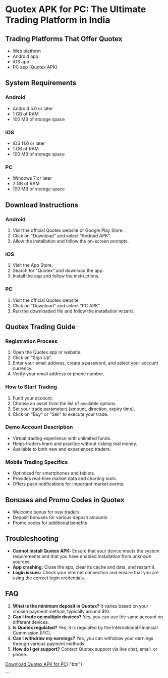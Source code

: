 # Quotex APK for PC: The Ultimate Trading Platform in India

## Trading Platforms That Offer Quotex

-   Web platform
-   Android app
-   iOS app
-   PC app (Quotex APK)

## System Requirements

### Android

-   Android 5.0 or later
-   1 GB of RAM
-   100 MB of storage space

### iOS

-   iOS 11.0 or later
-   1 GB of RAM
-   100 MB of storage space

### PC

-   Windows 7 or later
-   2 GB of RAM
-   100 MB of storage space

## Download Instructions

### Android

1.  Visit the official Quotex website or Google Play Store.
2.  Click on "Download" and select "Android APK".
3.  Allow the installation and follow the on-screen prompts.

### iOS

1.  Visit the App Store.
2.  Search for "Quotex" and download the app.
3.  Install the app and follow the instructions.

### PC

1.  Visit the official Quotex website.
2.  Click on "Download" and select "PC APK".
3.  Run the downloaded file and follow the installation wizard.

## Quotex Trading Guide

### Registration Process

1.  Open the Quotex app or website.
2.  Click on "Sign Up".
3.  Enter your email address, create a password, and select your account
    currency.
4.  Verify your email address or phone number.

### How to Start Trading

1.  Fund your account.
2.  Choose an asset from the list of available options.
3.  Set your trade parameters (amount, direction, expiry time).
4.  Click on "Buy" or "Sell" to execute your trade.

### Demo Account Description

-   Virtual trading experience with unlimited funds.
-   Helps traders learn and practice without risking real money.
-   Available to both new and experienced traders.

### Mobile Trading Specifics

-   Optimized for smartphones and tablets.
-   Provides real-time market data and charting tools.
-   Offers push notifications for important market events.

## Bonuses and Promo Codes in Quotex

-   Welcome bonus for new traders
-   Deposit bonuses for various deposit amounts
-   Promo codes for additional benefits

## Troubleshooting

-   **Cannot install Quotex APK:** Ensure that your device meets the
    system requirements and that you have enabled installation from
    unknown sources.
-   **App crashing:** Close the app, clear its cache and data, and
    restart it.
-   **Login issues:** Check your internet connection and ensure that you
    are using the correct login credentials.

## FAQ

1.  **What is the minimum deposit in Quotex?** It varies based on your
    chosen payment method, typically around \$10.
2.  **Can I trade on multiple devices?** Yes, you can use the same
    account on different devices.
3.  **Is Quotex regulated?** Yes, it is regulated by the International
    Financial Commission (IFC).
4.  **Can I withdraw my earnings?** Yes, you can withdraw your earnings
    through various payment methods.
5.  **How do I get support?** Contact Quotex support via live chat,
    email, or phone.

[Download Quotex APK for
PC](\%22https://traff.sbs/quotexonelink\%22){."btn"}

\`\`\`


